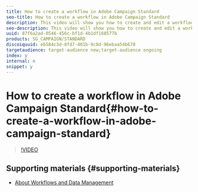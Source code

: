 ```yaml
---
title: How to create a workflow in Adobe Campaign Standard
seo-title: How to create a workflow in Adobe Campaign Standard
description: This video will show you how to create and edit a workflow in Adobe Campaign.
seo-description: This video will show you how to create and edit a workflow in Adobe Campaign.
uuid: 87f6a2ad-0546-456c-bf1d-4b1df168577b
products: SG_CAMPAIGN/STANDARD
discoiquuid: eb584c3d-8fd7-401b-9c0d-96ebaa54b670
targetaudience: target-audience new;target-audience ongoing
index: y
internal: n
snippet: y
---
```


# How to create a workflow in Adobe Campaign Standard{#how-to-create-a-workflow-in-adobe-campaign-standard}

>[!VIDEO](https://video.tv.adobe.com/v/23937?quality=12)

## Supporting materials {#supporting-materials}

* [About Workflows and Data Management](https://helpx.adobe.com/campaign/standard/automating/user-guide.html?topic=/campaign/standard/automating/morehelp/about-workflows-and-data-management.ug.js)

